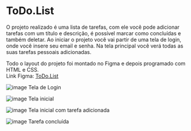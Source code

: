 # ToDo.List

O projeto realizado é uma lista de tarefas, com ele você pode adicionar tarefas com um título e descrição, é possível marcar como concluídas e também deletar.
Ao iniciar o projeto você vai partir de uma tela de login, onde você insere seu email e senha. Na tela principal você verá todas as suas tarefas pessoais adicionadas.

Todo o layout do projeto foi montado no Figma e depois programado com HTML e CSS. <br>
Link Figma: <a href="https://www.figma.com/file/MmvLEDEmxMSVVJuI0L6WDI/Untitled?node-id=0%3A1">ToDo.List</a>


![image](https://user-images.githubusercontent.com/71454293/156676819-6cdeeef3-767a-4dea-ac24-d12800c5ab89.png)
Tela de Login

![image](https://user-images.githubusercontent.com/71454293/156676963-2a408342-870d-4e90-9973-a2e49eabd1fe.png)
Tela inicial

![image](https://user-images.githubusercontent.com/71454293/156677015-142b7470-ee7f-430f-987a-e43ef1557180.png)
Tela inicial com tarefa adicionada

![image](https://user-images.githubusercontent.com/71454293/156677053-fc9b7d65-492e-42e9-9351-aec97dcf71a4.png)
Tarefa concluída

